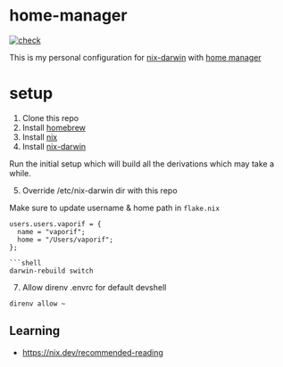 # home-manager
[![check](https://github.com/vaporif/nix-darwin/actions/workflows/check.yaml/badge.svg?branch=main)](https://github.com/vaporif/nix-darwin/actions/workflows/check.yaml)

This is my personal configuration for [nix-darwin](https://github.com/nix-darwin/nix-darwin) with  [home manager](https://github.com/nix-community/home-manager)

# setup

1. Clone this repo
2. Install [homebrew](https://brew.sh/)
4. Install [nix](https://nixos.org/download)
5. Install [nix-darwin](https://github.com/nix-darwin/nix-darwin)

Run the initial setup which will build all the derivations which may take a while.

5. Override /etc/nix-darwin dir with this repo

Make sure to update username & home path in `flake.nix`
```
users.users.vaporif = {
  name = "vaporif";
  home = "/Users/vaporif";
};

```shell
darwin-rebuild switch
```

7. Allow direnv .envrc for default devshell


```shell
direnv allow ~
```
## Learning

- https://nix.dev/recommended-reading
